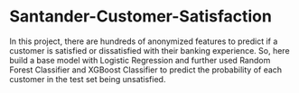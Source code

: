 # Santander-Customer-Satisfaction
In this project, there are hundreds of anonymized features to predict if a customer is satisfied or dissatisfied with their banking experience. So, here build a base model with Logistic Regression and further used Random Forest Classifier and XGBoost Classifier to predict the probability of each customer in the test set being unsatisfied.
